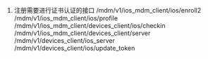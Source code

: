 1. 注册需要进行证书认证的接口
/mdm/v1/ios_mdm_client/ios/enroll2
/mdm/v1/ios_mdm_client/ios/profile
/mdm/v1/ios_mdm_client/devices_client/ios/checkin
/mdm/v1/ios_mdm_client/devices_client/server
/mdm/v1/devices_client/ios_server 
/mdm/v1/devices_client/ios/update_token 
